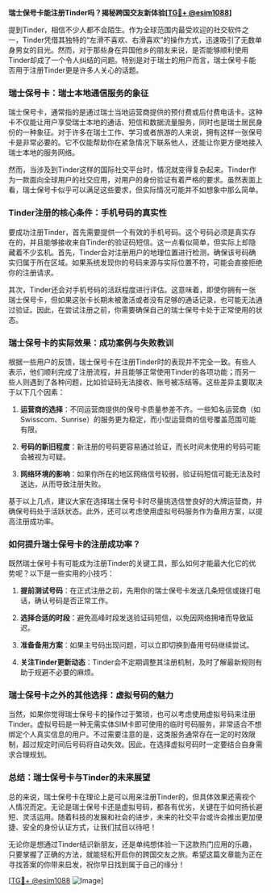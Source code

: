 **瑞士保号卡能注册Tinder吗？揭秘跨国交友新体验[[TG💪+ @esim1088](https://t.me/s/esim1088)]**

提到Tinder，相信不少人都不会陌生。作为全球范围内最受欢迎的社交软件之一，Tinder凭借其独特的“左滑不喜欢、右滑喜欢”的操作方式，迅速吸引了无数单身男女的目光。然而，对于那些身在异国他乡的朋友来说，是否能够顺利使用Tinder却成了一个令人纠结的问题。特别是对于瑞士的用户而言，瑞士保号卡能否用于注册Tinder更是许多人关心的话题。

### **瑞士保号卡：瑞士本地通信服务的象征**

瑞士保号卡，通常指的是通过瑞士当地运营商提供的预付费或后付费电话卡。这种卡不仅能让用户享受瑞士本地的通话、短信和数据流量服务，同时也是瑞士居民身份的一种象征。对于许多在瑞士工作、学习或者旅游的人来说，拥有这样一张保号卡是非常必要的。它不仅能帮助你在紧急情况下联系他人，还能让你更方便地接入瑞士本地的服务网络。

然而，当涉及到Tinder这样的国际社交平台时，情况就变得复杂起来。Tinder作为一款面向全球用户的社交应用，对用户的身份验证有着严格的要求。虽然表面上看，瑞士保号卡似乎可以满足这些要求，但实际情况可能并不如想象中那么简单。

### **Tinder注册的核心条件：手机号码的真实性**

要成功注册Tinder，首先需要提供一个有效的手机号码。这个号码必须是真实存在的，并且能够接收来自Tinder的验证码短信。这一点看似简单，但实际上却隐藏着不少玄机。首先，Tinder会对注册用户的地理位置进行检测，确保该号码确实归属于所在区域。如果系统发现你的号码来源与实际位置不符，可能会直接拒绝你的注册请求。

其次，Tinder还会对手机号码的活跃程度进行评估。这意味着，即使你拥有一张瑞士保号卡，但如果这张卡长期未被激活或者没有足够的通话记录，也可能无法通过验证。因此，在尝试注册之前，你需要确保自己的瑞士保号卡处于正常使用的状态。

### **瑞士保号卡的实际效果：成功案例与失败教训**

根据一些用户的反馈，瑞士保号卡在注册Tinder时的表现并不完全一致。有些人表示，他们顺利完成了注册流程，并且能够正常使用Tinder的各项功能；而另一些人则遇到了各种问题，比如验证码无法接收、账号被冻结等。这些差异主要取决于以下几个因素：

1. **运营商的选择**：不同运营商提供的保号卡质量参差不齐。一些知名运营商（如Swisscom、Sunrise）的服务更为稳定，而小型运营商的信号覆盖范围可能有限。
   
2. **号码的新旧程度**：新注册的号码更容易通过验证，而长时间未使用的号码可能会被视为可疑。
   
3. **网络环境的影响**：如果你所在的地区网络信号较弱，验证码短信可能无法及时送达，从而导致注册失败。

基于以上几点，建议大家在选择瑞士保号卡时尽量挑选信誉良好的大牌运营商，并确保号码处于活跃状态。此外，还可以考虑使用虚拟号码服务作为备用方案，以提高注册成功率。

### **如何提升瑞士保号卡的注册成功率？**

既然瑞士保号卡有可能成为注册Tinder的关键工具，那么如何才能最大化它的优势呢？以下是一些实用的小技巧：

1. **提前测试号码**：在正式注册之前，先用你的瑞士保号卡发送几条短信或拨打电话，确认号码是否正常工作。
   
2. **选择合适的时段**：避免高峰时段发送验证码短信，以免因网络拥堵而导致延迟。
   
3. **准备备用方案**：如果主号码出现问题，可以立即切换到备用号码继续尝试。
   
4. **关注Tinder更新动态**：Tinder会不定期调整其注册机制，及时了解最新规则有助于规避不必要的麻烦。

### **瑞士保号卡之外的其他选择：虚拟号码的魅力**

当然，如果你觉得瑞士保号卡的操作过于繁琐，也可以考虑使用虚拟号码来注册Tinder。虚拟号码是一种无需实体SIM卡即可使用的临时号码服务，非常适合不想绑定个人真实信息的用户。不过需要注意的是，这类服务通常存在一定的时效限制，超过规定时间后号码将自动失效。因此，在选择虚拟号码时一定要结合自身需求合理规划。

### **总结：瑞士保号卡与Tinder的未来展望**

总的来说，瑞士保号卡在理论上是可以用来注册Tinder的，但具体效果还需视个人情况而定。无论是瑞士保号卡还是虚拟号码，都各有优劣，关键在于如何扬长避短、灵活运用。随着科技的发展和社会的进步，未来的社交平台或许会推出更加便捷、安全的身份认证方式，让我们拭目以待吧！

无论你是想通过Tinder结识新朋友，还是单纯想体验一下这款热门应用的乐趣，只要掌握了正确的方法，就能轻松开启你的跨国交友之旅。希望这篇文章能为正在寻找答案的你带来启发，祝你早日找到属于自己的缘分！

[[TG💪+ @esim1088](https://t.me/s/esim1088) ![Image](https://i.postimg.cc/4NQfJmqS/Snipaste-2025-05-13-00-14-12.png)]